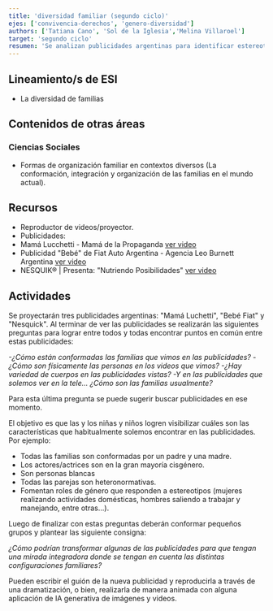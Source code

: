 ```yaml
---
title: 'diversidad familiar (segundo ciclo)'
ejes: ['convivencia-derechos', 'genero-diversidad']
authors: ['Tatiana Cano', 'Sol de la Iglesia','Melina Villaroel']
target: 'segundo ciclo'
resumen: 'Se analizan publicidades argentinas para identificar estereotipos familiares y de género. Las y los estudiantes reflexionan sobre la diversidad y re-crean las publicidades con una mirada inclusiva.'
---
```


## Lineamiento/s de ESI

- La diversidad de familias

## Contenidos de otras áreas

### Ciencias Sociales

- Formas de organización familiar en contextos diversos (La conformación, integración y organización de las familias en el mundo actual).

## Recursos

- Reproductor de videos/proyector.
- Publicidades:
- Mamá Lucchetti - Mamá de la Propaganda [ver video](https://www.youtube.com/watch?v=zIuVEJ62lCE&list=PLrW6w7Ocb5U4gZZGqUOQwuNY02sap4-87)
- Publicidad "Bebé" de Fiat Auto Argentina - Agencia Leo Burnett Argentina [ver video](https://www.youtube.com/watch?v=Ordhyo_0h-0&list=PLrW6w7Ocb5U4gZZGqUOQwuNY02sap4-87&index=5)
- NESQUIK® | Presenta: "Nutriendo Posibilidades" [ver video](https://www.youtube.com/watch?v=5X4_CUkKzxU&list=PLrW6w7Ocb5U4gZZGqUOQwuNY02sap4-87&index=21)

## Actividades

Se proyectarán tres publicidades argentinas: "Mamá Luchetti", "Bebé Fiat" y "Nesquick". Al terminar de ver las publicidades se realizarán las siguientes preguntas para lograr entre todos y todas encontrar puntos en común entre estas publicidades:

*-¿Cómo están conformadas las familias que vimos en las publicidades?
-¿Cómo son físicamente las personas en los videos que vimos?
-¿Hay variedad de cuerpos en las publicidades vistas?
-Y en las publicidades que solemos ver en la tele… ¿Cómo son las familias usualmente?*

Para esta última pregunta se puede sugerir buscar publicidades en ese momento.

El objetivo es que las y los niñas y niños logren visibilizar cuáles son las características que habitualmente solemos encontrar en las publicidades. Por ejemplo:

- Todas las familias son conformadas por un padre y una madre.
- Los actores/actrices son en la gran mayoría cisgénero.
- Son personas blancas
- Todas las parejas son heteronormativas.
- Fomentan roles de género que responden a estereotipos (mujeres realizando actividades domésticas, hombres saliendo a trabajar y manejando, entre otras…).

Luego de finalizar con estas preguntas deberán conformar pequeños grupos y plantear las siguiente consigna:

*¿Cómo podrían transformar algunas de las publicidades para que tengan una mirada integradora donde se tengan en cuenta las distintas configuraciones familiares?*

Pueden escribir el guión de la nueva publicidad y reproducirla a través de una dramatización, o bien, realizarla de manera animada con alguna aplicación de IA generativa de imágenes y videos.
